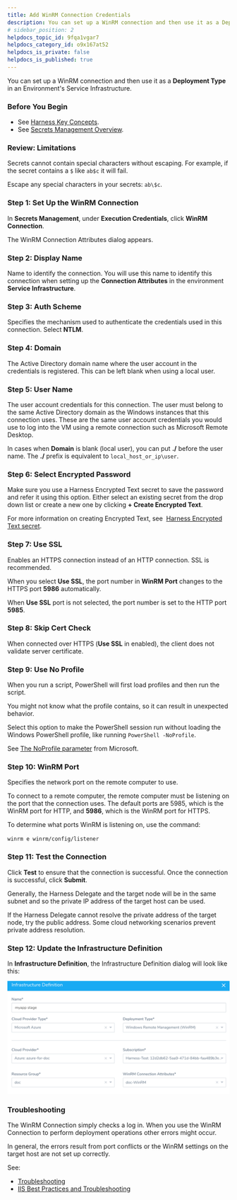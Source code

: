 ```yaml
---
title: Add WinRM Connection Credentials
description: You can set up a WinRM connection and then use it as a Deployment Type in an Environment's Service Infrastructure.
# sidebar_position: 2
helpdocs_topic_id: 9fqa1vgar7
helpdocs_category_id: o9x167at52
helpdocs_is_private: false
helpdocs_is_published: true
---
```


You can set up a WinRM connection and then use it as a **Deployment Type** in an Environment's Service Infrastructure.

### Before You Begin

* See [Harness Key Concepts](../../../starthere-firstgen/harness-key-concepts.md).
* See [Secrets Management Overview](secret-management.md).

### Review: Limitations

Secrets cannot contain special characters without escaping. For example, if the secret contains a `$` like `ab$c` it will fail.

Escape any special characters in your secrets: `ab\$c`.

### Step 1: Set Up the WinRM Connection

In **Secrets Management**, under **Execution Credentials**, click **WinRM Connection**.

The WinRM Connection Attributes dialog appears.

### Step 2: Display Name

Name to identify the connection. You will use this name to identify this connection when setting up the **Connection Attributes** in the environment **Service Infrastructure**.

### Step 3: Auth Scheme

Specifies the mechanism used to authenticate the credentials used in this connection. Select **NTLM**.

### Step 4: Domain

The Active Directory domain name where the user account in the credentials is registered. This can be left blank when using a local user.

### Step 5: User Name

The user account credentials for this connection. The user must belong to the same Active Directory domain as the Windows instances that this connection uses. These are the same user account credentials you would use to log into the VM using a remote connection such as Microsoft Remote Desktop.

In cases when **Domain** is blank (local user), you can put **./** before the user name. The **./** prefix is equivalent to `local_host_or_ip\user`.

### Step 6: Select Encrypted Password

Make sure you use a Harness Encrypted Text secret to save the password and refer it using this option. Either select an existing secret from the drop down list or create a new one by clicking **+ Create Encrypted Text**.

For more information on creating Encrypted Text, see  [Harness Encrypted Text secret](use-encrypted-text-secrets.md).

### Step 7: Use SSL

Enables an HTTPS connection instead of an HTTP connection. SSL is recommended.

When you select **Use SSL**, the port number in **WinRM Port** changes to the HTTPS port **5986** automatically.

When **Use SSL** port is not selected, the port number is set to the HTTP port **5985**.

### Step 8: Skip Cert Check

When connected over HTTPS (**Use SSL** in enabled), the client does not validate server certificate.

### Step 9: Use No Profile

When you run a script, PowerShell will first load profiles and then run the script.

You might not know what the profile contains, so it can result in unexpected behavior.

Select this option to make the PowerShell session run without loading the Windows PowerShell profile, like running `PowerShell -NoProfile`.

See [The NoProfile parameter](https://docs.microsoft.com/en-us/powershell/module/microsoft.powershell.core/about/about_profiles?view=powershell-7#the-noprofile-parameter) from Microsoft.

### Step 10: WinRM Port

Specifies the network port on the remote computer to use.

To connect to a remote computer, the remote computer must be listening on the port that the connection uses. The default ports are 5985, which is the WinRM port for HTTP, and **5986**, which is the WinRM port for HTTPS.

To determine what ports WinRM is listening on, use the command:

`winrm e winrm/config/listener`

### Step 11: Test the Connection

Click **Test** to ensure that the connection is successful. Once the connection is successful, click **Submit**.

Generally, the Harness Delegate and the target node will be in the same subnet and so the private IP address of the target host can be used.

If the Harness Delegate cannot resolve the private address of the target node, try the public address. Some cloud networking scenarios prevent private address resolution.

### Step 12: Update the Infrastructure Definition

In **Infrastructure Definition**, the Infrastructure Definition dialog will look like this:

![](./static/add-win-rm-connection-credentials-54.png)


### Troubleshooting

The WinRM Connection simply checks a log in. When you use the WinRM Connection to perform deployment operations other errors might occur.

In general, the errors result from port conflicts or the WinRM settings on the target host are not set up correctly.

See:

* [Troubleshooting](../../../firstgen-troubleshooting/troubleshooting-harness.md)
* [IIS Best Practices and Troubleshooting](../../../continuous-delivery/dotnet-deployments/5-best-practices-and-troubleshooting.md)

